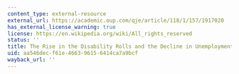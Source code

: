 ```yaml
---
content_type: external-resource
external_url: https://academic.oup.com/qje/article/118/1/157/1917020
has_external_license_warning: true
license: https://en.wikipedia.org/wiki/All_rights_reserved
status: ''
title: The Rise in the Disability Rolls and the Decline in Unemployment
uid: aa546dec-f61e-4663-9615-6414ca7a9bcf
wayback_url: ''
---
```

